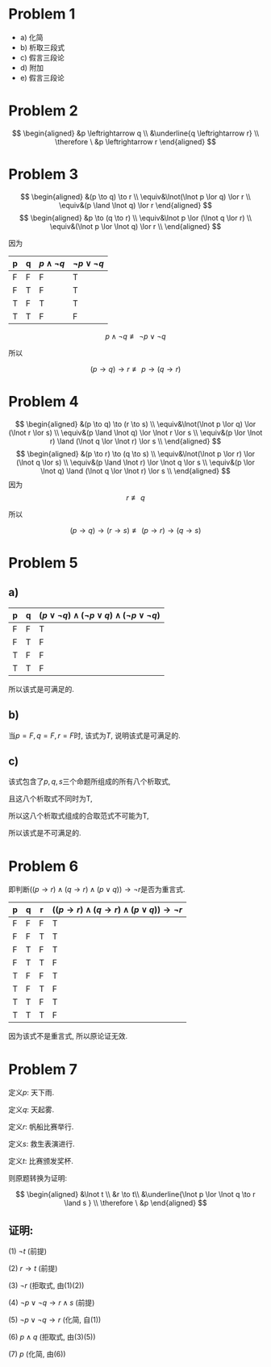 # Problem 1

* a) 化简
* b) 析取三段式
* c) 假言三段论
* d) 附加
* e) 假言三段论

# Problem 2

$$
\begin{aligned}
    &p \leftrightarrow q \\
    &\underline{q \leftrightarrow r} \\
    \therefore \ &p \leftrightarrow r
\end{aligned}
$$

# Problem 3

$$
\begin{aligned}
    &(p \to q) \to r \\
    \equiv&\lnot(\lnot p \lor q) \lor r \\
    \equiv&(p \land \lnot q) \lor r
\end{aligned}
$$
$$
\begin{aligned}
    &p \to (q \to r) \\
    \equiv&\lnot p \lor (\lnot q \lor r) \\
    \equiv&(\lnot p \lor \lnot q) \lor r \\
\end{aligned}
$$

因为

|p |q |$p \land \lnot q$|$\lnot p \lor \lnot q$ |
|--|--|--|--|
|F |F |F |T |
|F |T |F |T |
|T |F |T |T |
|T |T |F |F |

$$
p \land \lnot q \not \equiv \lnot p \lor \lnot q
$$

所以

$$
(p \to q) \to r \not \equiv p \to (q \to r)
$$

# Problem 4

$$
\begin{aligned}
    &(p \to q) \to (r \to s) \\
    \equiv&\lnot(\lnot p \lor q) \lor (\lnot r \lor s) \\
    \equiv&(p \land \lnot q) \lor \lnot r \lor s \\
    \equiv&(p \lor \lnot r) \land (\lnot q \lor \lnot r) \lor s \\
\end{aligned}
$$
$$
\begin{aligned}
    &(p \to r) \to (q \to s) \\
    \equiv&\lnot(\lnot p \lor r) \lor (\lnot q \lor s) \\
    \equiv&(p \land \lnot r) \lor \lnot q \lor s \\
    \equiv&(p \lor \lnot q) \land (\lnot q \lor \lnot r) \lor s \\
\end{aligned}
$$
因为
$$
r \not \equiv q
$$

所以

$$
(p \to q) \to (r \to s) \not \equiv (p \to r) \to (q \to s)
$$

# Problem 5

## a)

|p |q |$(p\lor \lnot q)\land (\lnot p \lor q)\land(\lnot p \lor \lnot q)$ |
|--|--|--|
|F |F |T |
|F |T |F |
|T |F |F |
|T |T |F |

所以该式是可满足的.

## b)

当$p=F, q=F,r=F$时, 该式为$T$, 说明该式是可满足的.

## c)

该式包含了$p, q, s$三个命题所组成的所有八个析取式,  

且这八个析取式不同时为T,  

所以这八个析取式组成的合取范式不可能为T,

所以该式是不可满足的.

# Problem 6

即判断$((p \to r) \land (q \to r) \land (p \lor q)) \to \lnot r$是否为重言式.

|p |q |r |$((p \to r) \land (q \to r) \land (p \lor q)) \to \lnot r$ |
|--|--|--|--|
|F |F |F |T |
|F |F |T |T |
|F |T |F |T |
|F |T |T |F |
|T |F |F |T |
|T |F |T |F |
|T |T |F |T |
|T |T |T |F |

因为该式不是重言式, 所以原论证无效.

# Problem 7

定义$p$: 天下雨.  

定义$q$: 天起雾.

定义$r$: 帆船比赛举行.

定义$s$: 救生表演进行.

定义$t$: 比赛颁发奖杯.

则原题转换为证明: 

$$
\begin{aligned}
    &\lnot t \\
    &r \to t\\
    &\underline{\lnot p \lor \lnot q \to r \land s } \\
    \therefore \ &p
\end{aligned}
$$

## 证明:

(1) $\lnot t$ (前提)

(2) $r \to t$ (前提)

(3) $\lnot r$ (拒取式, 由(1)(2))

(4) $\lnot p \lor \lnot q \to r \land s$ (前提)

(5) $\lnot p \lor \lnot q \to r$ (化简, 自(1))

(6) $p \land q$ (拒取式, 由(3)(5))

(7) $p$ (化简, 由(6))
